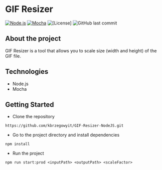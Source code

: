 # GIF Resizer
[![Node.js](https://img.shields.io/badge/Node.js-43853D?style=for-the-badge&logo=node.js&logoColor=white)](https://nodejs.org/)
[![Mocha](https://img.shields.io/badge/Mocha-8D6748?style=for-the-badge&logo=mocha&logoColor=white)](https://mochajs.org/)
![[License]](https://badgen.net/github/license/micromatch/micromatch)
![GitHub last commit](https://img.shields.io/github/last-commit/kbrzegowyit/GIF-Resizer-NodeJS.git)

## About the project
GIF Resizer is a tool that allows you to scale size (width and height) of the GIF file.

## Technologies
- Node.js
- Mocha

## Getting Started
* Clone the repository
```
https://github.com/kbrzegowyit/GIF-Resizer-NodeJS.git
```
* Go to the project directory and install dependencies
```
npm install
```
* Run the project
```
npm run start:prod <inputPath> <outputPath> <scaleFactor>
```